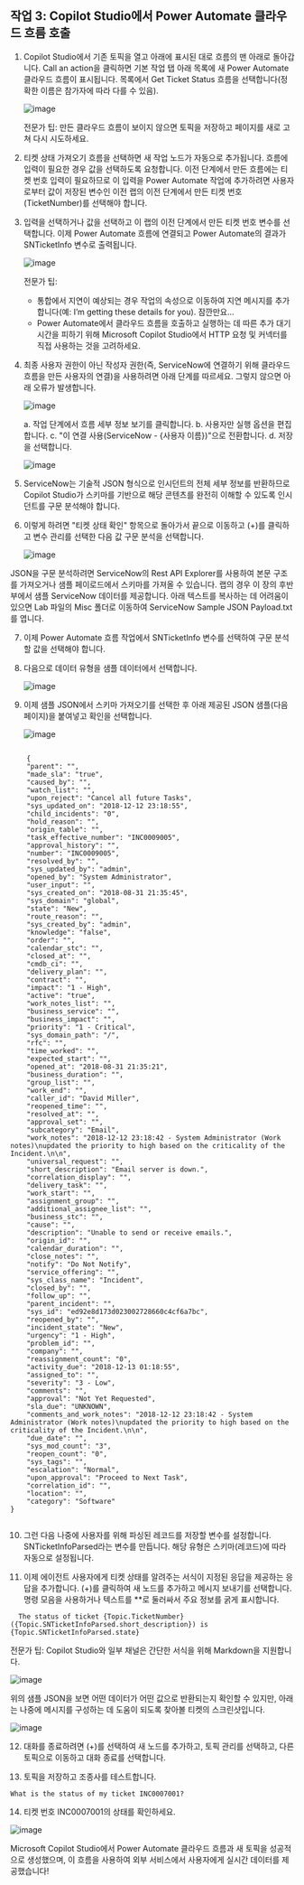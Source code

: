 ## 작업 3: Copilot Studio에서 Power Automate 클라우드 흐름 호출

1. Copilot Studio에서 기존 토픽을 열고 아래에 표시된 대로 흐름의 맨 아래로 돌아갑니다. Call an action을 클릭하면 기본 작업 탭 아래 목록에 새 Power Automate 클라우드 흐름이 표시됩니다. 목록에서 Get Ticket Status 흐름을 선택합니다(정확한 이름은 참가자에 따라 다를 수 있음).

   ![image](https://github.com/user-attachments/assets/f365d8cc-f854-46ce-b71e-cbb192b2652f)

   전문가 팁: 만든 클라우드 흐름이 보이지 않으면 토픽을 저장하고 페이지를 새로 고쳐 다시 시도하세요.

2. 티켓 상태 가져오기 흐름을 선택하면 새 작업 노드가 자동으로 추가됩니다.
   흐름에 입력이 필요한 경우 값을 선택하도록 요청합니다. 이전 단계에서 만든 흐름에는 티켓 번호 입력이 필요하므로 이 입력을 Power Automate 작업에 추가하려면 사용자로부터 값이 저장된 변수인 이전 랩의 이전 단계에서 만든 티켓 번호(TicketNumber)를 선택해야 합니다.


3. 입력을 선택하거나 값을 선택하고 이 랩의 이전 단계에서 만든 티켓 번호 변수를 선택합니다. 이제 Power Automate 흐름에 연결되고 Power Automate의 결과가 SNTicketInfo 변수로 출력됩니다.

   ![image](https://github.com/user-attachments/assets/c584cf04-48ec-4643-934e-88489d124d94)

   전문가 팁:
   - 통합에서 지연이 예상되는 경우 작업의 속성으로 이동하여 지연 메시지를 추가합니다(예: I’m getting these details for you). 잠깐만요...
   - Power Automate에서 클라우드 흐름을 호출하고 실행하는 데 따른 추가 대기 시간을 피하기 위해 Microsoft Copilot Studio에서 HTTP 요청 및 커넥터를 직접 사용하는 것을 고려하세요.

4. 최종 사용자 권한이 아닌 작성자 권한(즉, ServiceNow에 연결하기 위해 클라우드 흐름을 만든 사용자의 연결)을 사용하려면 아래 단계를 따르세요. 그렇지 않으면 아래 오류가 발생합니다.

   ![image](https://github.com/user-attachments/assets/f0e6c390-4925-4da0-8398-d22378b96fe5)

   a. 작업 단계에서 흐름 세부 정보 보기를 클릭합니다.
   b. 사용자만 실행 옵션을 편집합니다.
   c. "이 연결 사용(ServiceNow - {사용자 이름})"으로 전환합니다.
   d. 저장을 선택합니다.

   ![image](https://github.com/user-attachments/assets/bf687b6f-5a4f-4dec-962f-bde0bd96f943)

5. ServiceNow는 기술적 JSON 형식으로 인시던트의 전체 세부 정보를 반환하므로 Copilot Studio가 스키마를 기반으로 해당 콘텐츠를 완전히 이해할 수 있도록 인시던트를 구문 분석해야 합니다.

6. 이렇게 하려면 "티켓 상태 확인" 항목으로 돌아가서 끝으로 이동하고 (+)를 클릭하고 변수 관리를 선택한 다음 값 구문 분석을 선택합니다.

   ![image](https://github.com/user-attachments/assets/eeed9c73-40ec-4584-8c70-ae33a4ec61d2)

JSON을 구문 분석하려면 ServiceNow의 Rest API Explorer를 사용하여 본문 구조를 가져오거나 샘플 페이로드에서 스키마를 가져올 수 있습니다. 랩의 경우 이 장의 후반부에서 샘플 ServiceNow 데이터를 제공합니다.
아래 텍스트를 복사하는 데 어려움이 있으면 Lab 파일의 Misc 폴더로 이동하여 ServiceNow Sample JSON Payload.txt를 엽니다.


7. 이제 Power Automate 흐름 작업에서 SNTicketInfo 변수를 선택하여 구문 분석할 값을 선택해야 합니다.

8. 다음으로 데이터 유형을 샘플 데이터에서 선택합니다.

   ![image](https://github.com/user-attachments/assets/05edb5c5-82bb-436b-a2ba-8fc569544918)

9. 이제 샘플 JSON에서 스키마 가져오기를 선택한 후 아래 제공된 JSON 샘플(다음 페이지)을 붙여넣고 확인을 선택합니다.

   ![image](https://github.com/user-attachments/assets/d88ce4f7-0edc-46ef-80bc-5f59c4318db4)

<pre><code>
  	{
    "parent": "",
    "made_sla": "true",
    "caused_by": "",
    "watch_list": "",
    "upon_reject": "Cancel all future Tasks",
    "sys_updated_on": "2018-12-12 23:18:55",
    "child_incidents": "0",
    "hold_reason": "",
    "origin_table": "",		
    "task_effective_number": "INC0009005",
    "approval_history": "",
    "number": "INC0009005",
    "resolved_by": "",
    "sys_updated_by": "admin",
    "opened_by": "System Administrator",
    "user_input": "",
    "sys_created_on": "2018-08-31 21:35:45",
    "sys_domain": "global",
    "state": "New",
    "route_reason": "",
    "sys_created_by": "admin",
    "knowledge": "false",
    "order": "",
    "calendar_stc": "",
    "closed_at": "",
    "cmdb_ci": "",
    "delivery_plan": "",
    "contract": "",
    "impact": "1 - High",
    "active": "true",
    "work_notes_list": "",
    "business_service": "",
    "business_impact": "",
    "priority": "1 - Critical",
    "sys_domain_path": "/",
    "rfc": "",
    "time_worked": "",
    "expected_start": "",
    "opened_at": "2018-08-31 21:35:21",
    "business_duration": "",
    "group_list": "",
    "work_end": "",
    "caller_id": "David Miller",
    "reopened_time": "",
    "resolved_at": "",
    "approval_set": "",
    "subcategory": "Email",
    "work_notes": "2018-12-12 23:18:42 - System Administrator (Work notes)\nupdated the priority to high based on the criticality of the Incident.\n\n",
    "universal_request": "",
    "short_description": "Email server is down.",
    "correlation_display": "",
    "delivery_task": "",
    "work_start": "",
    "assignment_group": "",
    "additional_assignee_list": "",
    "business_stc": "",
    "cause": "",
    "description": "Unable to send or receive emails.",
    "origin_id": "",
    "calendar_duration": "",
    "close_notes": "",
    "notify": "Do Not Notify",
    "service_offering": "",
    "sys_class_name": "Incident",
    "closed_by": "",
    "follow_up": "",
    "parent_incident": "",
    "sys_id": "ed92e8d173d023002728660c4cf6a7bc",
    "reopened_by": "",
    "incident_state": "New",
    "urgency": "1 - High",
    "problem_id": "",
    "company": "",
    "reassignment_count": "0",
    "activity_due": "2018-12-13 01:18:55",
    "assigned_to": "",
    "severity": "3 - Low",
    "comments": "",
    "approval": "Not Yet Requested",
    "sla_due": "UNKNOWN",
    "comments_and_work_notes": "2018-12-12 23:18:42 - System Administrator (Work notes)\nupdated the priority to high based on the criticality of the Incident.\n\n",
    "due_date": "",
    "sys_mod_count": "3",
    "reopen_count": "0",
    "sys_tags": "",
    "escalation": "Normal",
    "upon_approval": "Proceed to Next Task",
    "correlation_id": "",
    "location": "",
    "category": "Software"
}

</code></pre>


10. 그런 다음 나중에 사용자를 위해 파싱된 레코드를 저장할 변수를 설정합니다.
   SNTicketInfoParsed라는 변수를 만듭니다. 해당 유형은 스키마(레코드)에 따라 자동으로 설정됩니다.

11. 이제 에이전트 사용자에게 티켓 상태를 알려주는 서식이 지정된 응답을 제공하는 응답을 추가합니다. (+)를 클릭하여 새 노드를 추가하고 메시지 보내기를 선택합니다.
   명령 모음을 사용하거나 텍스트를 **로 둘러싸서 주요 정보를 굵게 표시합니다.

   ```
	 The status of ticket {Topic.TicketNumber} 
   ({Topic.SNTicketInfoParsed.short_description}) is {Topic.SNTicketInfoParsed.state}
   ```

   전문가 팁: Copilot Studio와 일부 채널은 간단한 서식을 위해 Markdown을 지원합니다.

   ![image](https://github.com/user-attachments/assets/a78e0b76-6fbb-41e7-a60f-b7660204d696)

   위의 샘플 JSON을 보면 어떤 데이터가 어떤 값으로 반환되는지 확인할 수 있지만, 아래는 나중에 메시지를 구성하는 데 도움이 되도록 찾아볼 티켓의 스크린샷입니다.

   ![image](https://github.com/user-attachments/assets/b6d7792f-a489-4c7d-8293-039bce3655e7)

12. 대화를 종료하려면 (+)를 선택하여 새 노드를 추가하고, 토픽 관리를 선택하고, 다른 토픽으로 이동하고 대화 종료를 선택합니다.

13. 토픽을 저장하고 조종사를 테스트합니다.

   ```
   What is the status of my ticket INC0007001?
   ```

14. 티켓 번호 INC0007001의 상태를 확인하세요.

   
![image](https://github.com/user-attachments/assets/014f2d32-ade9-413b-bb57-2b1044fe1f66)

Microsoft Copilot Studio에서 Power Automate 클라우드 흐름과 새 토픽을 성공적으로 생성했으며, 이 흐름을 사용하여 외부 서비스에서 사용자에게 실시간 데이터를 제공했습니다!

